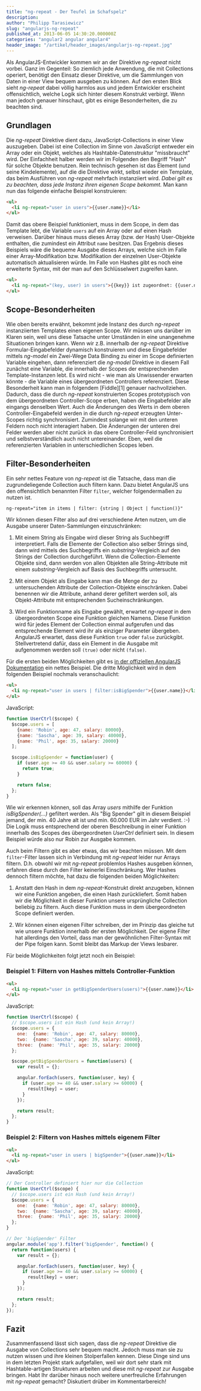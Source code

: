 ```yaml
---
title: "ng-repeat - Der Teufel im Schafspelz"
description:
author: "Philipp Tarasiewicz"
slug: "angularjs-ng-repeat"
published_at: 2013-06-05 14:30:20.000000Z
categories: "angular2 angular angular4"
header_image: "/artikel/header_images/angularjs-ng-repeat.jpg"
---
```


Als AngularJS-Entwickler kommen wir an der Direktive *ng-repeat* nicht vorbei. Ganz im Gegenteil: So ziemlich jede Anwendung, die mit Collections operiert, benötigt den Einsatz dieser Direktive, um die Sammlungen von Daten in einer View bequem ausgeben zu können. Auf den ersten Blick sieht *ng-repeat* dabei völlig harmlos aus und jedem Entwickler erscheint offensichtlich, welche Logik sich hinter diesem Konstrukt verbirgt. Wenn man jedoch genauer hinschaut, gibt es einige Besonderheiten, die zu beachten sind.

## Grundlagen

Die *ng-repeat* Direktive dient dazu, JavaScript-Collections in einer View auszugeben. Dabei ist eine Collection im Sinne von JavaScript entweder ein Array oder ein Objekt, welches als Hashtable-Datenstruktur "missbraucht" wird. Der Einfachheit halber werden wir im Folgenden den Begriff "Hash" für solche Objekte benutzen. Rein technisch gesehen ist das Element (und seine Kindelemente), auf die die Direktive wirkt, selbst wieder ein Template, das beim Ausführen von *ng-repeat* mehrfach instanziiert wird. *Dabei gilt es zu beachten, dass jede Instanz ihren eigenen Scope bekommt.* Man kann nun das folgende einfache Beispiel konstruieren:

```html
<ul>
  <li ng-repeat="user in users">{{user.name}}</li>
</ul>
```


Damit das obere Beispiel funktioniert, muss in dem Scope, in dem das Template lebt, die Variable `users` auf ein Array oder auf einen Hash verweisen. Darüber hinaus muss dieses Array (bzw. der Hash) User-Objekte enthalten, die zumindest ein Attribut `name` besitzen. Das Ergebnis dieses Beispiels wäre die bequeme Ausgabe dieses Arrays, welche sich im Falle einer Array-Modifikation bzw. Modifikation der einzelnen User-Objekte automatisch aktualisieren würde. Im Falle von Hashes gibt es noch eine erweiterte Syntax, mit der man auf den Schlüsselwert zugreifen kann.

```html
<ul>
  <li ng-repeat="(key, user) in users">{{key}} ist zugeordnet: {{user.name}}</li>
</ul>
```


## Scope-Besonderheiten

Wie oben bereits erwähnt, bekommt jede Instanz des durch *ng-repeat* instanziierten Templates einen eigenen Scope. Wir müssen uns darüber im Klaren sein, weil uns diese Tatsache unter Umständen in eine unangenehme Situationen bringen kann. Wenn wir z.B. innerhalb der *ng-repeat* Direktive Formular-Eingabefelder dynamisch konstruieren und diese Eingabefelder mittels *ng-model* ein Zwei-Wege Data Binding zu einer im Scope definierten Variable eingehen, dann referenziert die *ng-model* Direktive in diesem Fall zunächst eine Variable, die innerhalb der Scopes der entsprechenden Template-Instanzen lebt. Es wird nicht - wie man als Unwissender erwarten könnte - die Variable eines übergeordneten Controllers referenziert. Diese Besonderheit kann man in folgendem \[Fiddle\]\[1\] genauer nachvollziehen. Dadurch, dass die durch *ng-repeat* konstruierten Scopes prototypisch von dem übergeordneten Controller-Scope erben, haben die Eingabefelder alle eingangs denselben Wert. Auch die Änderungen des Werts in dem oberen Controller-Eingabefeld werden in die durch *ng-repeat* erzeugten Unter-Scopes richtig synchronisiert. Zumindest solange wir mit den unteren Feldern noch nicht interagiert haben. Die Änderungen der unteren drei Felder werden aber nicht zurück in das obere Controller-Feld synchronisiert und selbstverständlich auch nicht untereinander. Eben, weil die referenzierten Variablen in unterschiedlichen Scopes leben.

## Filter-Besonderheiten

Ein sehr nettes Feature von *ng-repeat* ist die Tatsache, dass man die zugrundeliegende Collection auch filtern kann. Dazu bietet AngularJS uns den offensichtlich benannten Filter `filter`, welcher folgendermaßen zu nutzen ist.

```html
ng-repeat="item in items | filter: {string | Object | function()}"
```


Wir können diesen Filter also auf drei verschiedene Arten nutzen, um die Ausgabe unserer Daten-Sammlungen einzuschränken:

1.  Mit einem String als Eingabe wird dieser String als Suchbegriff interpretiert. Falls die Elemente der Collection also selber Strings sind, dann wird mittels des Suchbegriffs ein *substring*-Vergleich auf den Strings der Collection durchgeführt. Wenn die Collection-Elemente Objekte sind, dann werden von allen Objekten alle String-Attribute mit einem *substring*-Vergleich auf Basis des Suchbegriffs untersucht.

2.  Mit einem Objekt als Eingabe kann man die Menge der zu untersuchenden Attribute der Collection-Objekte einschränken. Dabei benennen wir die Attribute, anhand derer gefiltert werden soll, als Objekt-Attribute mit entsprechenden Sucheinschränkungen.

3.  Wird ein Funktionname als Eingabe gewählt, erwartet *ng-repeat* in dem übergeordneten Scope eine Funktion gleichen Namens. Diese Funktion wird für jedes Element der Collection einmal aufgerufen und das entsprechende Element wird ihr als einziger Parameter übergeben. AngularJS erwartet, dass diese Funktion `true` oder `false` zurückgibt. Stellvertretend dafür, dass ein Element in die Ausgabe mit aufgenommen werden soll `(true)` oder nicht `(false)`.

Für die ersten beiden Möglichkeiten gibt es [in der offiziellen AngularJS Dokumentation](http://docs.angularjs.org/api/ng.filter:filter) ein nettes Beispiel. Die dritte Möglichkeit wird in dem folgenden Beispiel nochmals veranschaulicht:

```html
<ul>
  <li ng-repeat="user in users | filter:isBigSpender">{{user.name}}</li>
</ul>
```


JavaScript:

```javascript
function UserCtrl($scope) {
  $scope.users = [
    {name: 'Robin', age: 47, salary: 80000},
    {name: 'Sascha', age: 39, salary: 40000},
    {name: 'Phil', age: 35, salary: 20000}
  ];

  $scope.isBigSpender = function(user) {
    if (user.age >= 40 && user.salary >= 60000) {
      return true;
    }

    return false;
  };
}
```


Wie wir erkennen können, soll das Array *users* mithilfe der Funktion *isBigSpender(…)* gefiltert werden. Als "Big Spender" gilt in diesem Beispiel jemand, der min. 40 Jahre alt ist und min. 60.000 EUR im Jahr verdient. :-) Die Logik muss entsprechend der oberen Beschreibung in einer Funktion innerhalb des Scopes des übergeordneten *UserCtrl* definiert sein. In diesem Beispiel würde also nur Robin zur Ausgabe kommen.

Auch beim Filtern gibt es aber etwas, das wir beachten müssen. Mit dem `filter`-Filter lassen sich in Verbindung mit *ng-repeat* leider nur Arrays filtern. D.h. obwohl wir mit *ng-repeat* problemlos Hashes ausgeben können, erfahren diese durch den Filter keinerlei Einschränkung. Wer Hashes dennoch filtern möchte, hat dazu die folgenden beiden Möglichkeiten:

1.  Anstatt den Hash in dem *ng-repeat*-Konstrukt direkt anzugeben, können wir eine Funktion angeben, die einen Hash zurückliefert. Somit haben wir die Möglichkeit in dieser Funktion unsere ursprüngliche Collection beliebig zu filtern. Auch diese Funktion muss in dem übergeordneten Scope definiert werden.

2.  Wir können einen eigenen Filter schreiben, der im Prinzip das gleiche tut wie unsere Funktion innerhalb der ersten Möglichkeit. Der eigene Filter hat allerdings den Vorteil, dass man der gewöhnlichen Filter-Syntax mit der Pipe folgen kann. Somit bleibt das Markup der Views lesbarer.

Für beide Möglichkeiten folgt jetzt noch ein Beispiel:

### Beispiel 1: Filtern von Hashes mittels Controller-Funktion

```html
<ul>
  <li ng-repeat="user in getBigSpenderUsers(users)">{{user.name}}</li>
</ul>
```


JavaScript:

```javascript
function UserCtrl($scope) {
  // $scope.users ist ein Hash (und kein Array!)
  $scope.users = {
    one:  {name: 'Robin', age: 47, salary: 80000},
    two:  {name: 'Sascha', age: 39, salary: 40000},
    three:  {name: 'Phil', age: 35, salary: 20000}
  };

  $scope.getBigSpenderUsers = function(users) {
    var result = {};

    angular.forEach(users, function(user, key) {
      if (user.age >= 40 && user.salary >= 60000) {
        result[key] = user;
      }
    });

    return result;
  };
}
```


### Beispiel 2: Filtern von Hashes mittels eigenem Filter

```html
<ul>
  <li ng-repeat="user in users | bigSpender">{{user.name}}</li>
</ul>
```


JavaScript:

```javascript
// Der Controller definiert hier nur die Collection
function UserCtrl($scope) {
  // $scope.users ist ein Hash (und kein Array!)
  $scope.users = {
    one:  {name: 'Robin', age: 47, salary: 80000},
    two:  {name: 'Sascha', age: 39, salary: 40000},
    three:  {name: 'Phil', age: 35, salary: 20000}
  };
}

// Der 'bigSpender' Filter
angular.module('app').filter('bigSpender', function() {
  return function(users) {
    var result = {};

    angular.forEach(users, function(user, key) {
      if (user.age >= 40 && user.salary >= 60000) {
        result[key] = user;
      }
    });

    return result;
  };
});
```


## Fazit

Zusammenfassend lässt sich sagen, dass die *ng-repeat* Direktive die Ausgabe von Collections sehr bequem macht. Jedoch muss man sie zu nutzen wissen und ihre kleinen Stolperfallen kennen. Diese Dinge sind uns in dem letzten Projekt stark aufgefallen, weil wir dort sehr stark mit Hashtable-artigen Strukturen arbeiten und diese mit *ng-repeat* zur Ausgabe bringen. Habt Ihr darüber hinaus noch weitere unerfreuliche Erfahrungen mit *ng-repeat* gemacht? Diskutiert drüber im Kommentarbereich!
